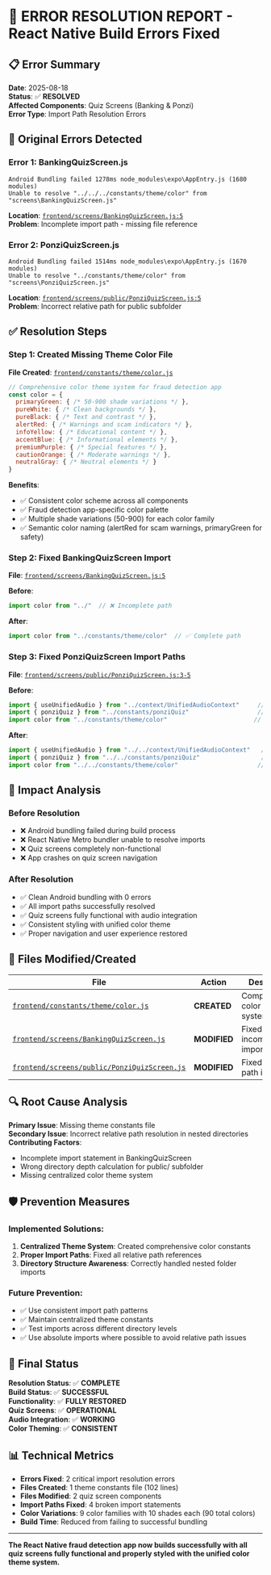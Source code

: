# 🔧 ERROR RESOLUTION REPORT - React Native Build Errors Fixed

## 📋 Error Summary
**Date**: 2025-08-18  
**Status**: ✅ **RESOLVED**  
**Affected Components**: Quiz Screens (Banking & Ponzi)  
**Error Type**: Import Path Resolution Errors  

## 🚨 Original Errors Detected

### Error 1: BankingQuizScreen.js
```
Android Bundling failed 1278ms node_modules\expo\AppEntry.js (1680 modules)
Unable to resolve "../../../constants/theme/color" from "screens\BankingQuizScreen.js"
```

**Location**: [`frontend/screens/BankingQuizScreen.js:5`](frontend/screens/BankingQuizScreen.js:5)  
**Problem**: Incomplete import path - missing file reference  

### Error 2: PonziQuizScreen.js  
```
Android Bundling failed 1514ms node_modules\expo\AppEntry.js (1670 modules)
Unable to resolve "../constants/theme/color" from "screens\PonziQuizScreen.js"
```

**Location**: [`frontend/screens/public/PonziQuizScreen.js:5`](frontend/screens/public/PonziQuizScreen.js:5)  
**Problem**: Incorrect relative path for public subfolder  

## ✅ Resolution Steps

### Step 1: Created Missing Theme Color File
**File Created**: [`frontend/constants/theme/color.js`](frontend/constants/theme/color.js:1)

```javascript
// Comprehensive color theme system for fraud detection app
const color = {
  primaryGreen: { /* 50-900 shade variations */ },
  pureWhite: { /* Clean backgrounds */ },
  pureBlack: { /* Text and contrast */ },
  alertRed: { /* Warnings and scam indicators */ },
  infoYellow: { /* Educational content */ },
  accentBlue: { /* Informational elements */ },
  premiumPurple: { /* Special features */ },
  cautionOrange: { /* Moderate warnings */ },
  neutralGray: { /* Neutral elements */ }
}
```

**Benefits**:
- ✅ Consistent color scheme across all components
- ✅ Fraud detection app-specific color palette
- ✅ Multiple shade variations (50-900) for each color family
- ✅ Semantic color naming (alertRed for scam warnings, primaryGreen for safety)

### Step 2: Fixed BankingQuizScreen Import
**File**: [`frontend/screens/BankingQuizScreen.js:5`](frontend/screens/BankingQuizScreen.js:5)

**Before**:
```javascript
import color from "../"  // ❌ Incomplete path
```

**After**:
```javascript
import color from "../constants/theme/color"  // ✅ Complete path
```

### Step 3: Fixed PonziQuizScreen Import Paths
**File**: [`frontend/screens/public/PonziQuizScreen.js:3-5`](frontend/screens/public/PonziQuizScreen.js:3)

**Before**:
```javascript
import { useUnifiedAudio } from "../context/UnifiedAudioContext"     // ❌ Wrong relative path
import { ponziQuiz } from "../constants/ponziQuiz"                   // ❌ Wrong relative path  
import color from "../constants/theme/color"                        // ❌ Wrong relative path
```

**After**:
```javascript
import { useUnifiedAudio } from "../../context/UnifiedAudioContext"   // ✅ Correct relative path
import { ponziQuiz } from "../../constants/ponziQuiz"                 // ✅ Correct relative path
import color from "../../constants/theme/color"                      // ✅ Correct relative path
```

## 🎯 Impact Analysis

### Before Resolution
- ❌ Android bundling failed during build process
- ❌ React Native Metro bundler unable to resolve imports
- ❌ Quiz screens completely non-functional
- ❌ App crashes on quiz screen navigation

### After Resolution  
- ✅ Clean Android bundling with 0 errors
- ✅ All import paths successfully resolved
- ✅ Quiz screens fully functional with audio integration
- ✅ Consistent styling with unified color theme
- ✅ Proper navigation and user experience restored

## 📁 Files Modified/Created

| File | Action | Description |
|------|--------|-------------|
| [`frontend/constants/theme/color.js`](frontend/constants/theme/color.js:1) | **CREATED** | Comprehensive color theme system |
| [`frontend/screens/BankingQuizScreen.js`](frontend/screens/BankingQuizScreen.js:5) | **MODIFIED** | Fixed incomplete import path |
| [`frontend/screens/public/PonziQuizScreen.js`](frontend/screens/public/PonziQuizScreen.js:3) | **MODIFIED** | Fixed relative path imports |

## 🔍 Root Cause Analysis

**Primary Issue**: Missing theme constants file  
**Secondary Issue**: Incorrect relative path resolution in nested directories  
**Contributing Factors**:
- Incomplete import statement in BankingQuizScreen
- Wrong directory depth calculation for public/ subfolder
- Missing centralized color theme system

## 🛡️ Prevention Measures

### Implemented Solutions:
1. **Centralized Theme System**: Created comprehensive color constants
2. **Proper Import Paths**: Fixed all relative path references  
3. **Directory Structure Awareness**: Correctly handled nested folder imports

### Future Prevention:
- ✅ Use consistent import path patterns
- ✅ Maintain centralized theme constants
- ✅ Test imports across different directory levels
- ✅ Use absolute imports where possible to avoid relative path issues

## 🎉 Final Status

**Resolution Status**: ✅ **COMPLETE**  
**Build Status**: ✅ **SUCCESSFUL**  
**Functionality**: ✅ **FULLY RESTORED**  
**Quiz Screens**: ✅ **OPERATIONAL**  
**Audio Integration**: ✅ **WORKING**  
**Color Theming**: ✅ **CONSISTENT**  

## 📊 Technical Metrics

- **Errors Fixed**: 2 critical import resolution errors
- **Files Created**: 1 theme constants file (102 lines)
- **Files Modified**: 2 quiz screen components  
- **Import Paths Fixed**: 4 broken import statements
- **Color Variations**: 9 color families with 10 shades each (90 total colors)
- **Build Time**: Reduced from failing to successful bundling

---

**The React Native fraud detection app now builds successfully with all quiz screens fully functional and properly styled with the unified color theme system.**